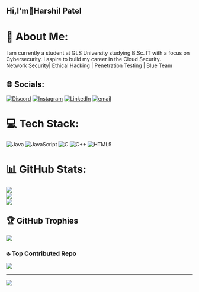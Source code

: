 ## Hi,I'm👋Harshil Patel

# 💫 About Me:
I am currently a student at GLS University studying B.Sc. IT with a focus on Cybersecurity. I aspire to build my career in the Cloud Security.<br>Network Security| Ethical Hacking | Penetration Testing | Blue Team


## 🌐 Socials:
[![Discord](https://img.shields.io/badge/Discord-%237289DA.svg?logo=discord&logoColor=white)](https://discord.gg/https://discord.gg/sA4kKyvc) [![Instagram](https://img.shields.io/badge/Instagram-%23E4405F.svg?logo=Instagram&logoColor=white)](https://instagram.com/https://www.instagram.com/harshil_patel666?igsh=ZHRmcDAyZXp2Nzdm&utm_source=qr) [![LinkedIn](https://img.shields.io/badge/LinkedIn-%230077B5.svg?logo=linkedin&logoColor=white)](https://linkedin.com/in/https://www.linkedin.com/in/harshil-patel-b5b801354?utm_source=share&utm_campaign=share_via&utm_content=profile&utm_medium=ios_app) [![email](https://img.shields.io/badge/Email-D14836?logo=gmail&logoColor=white)](mailto:harshilpatel1006@gmail.com) 

# 💻 Tech Stack:
![Java](https://img.shields.io/badge/java-%23ED8B00.svg?style=for-the-badge&logo=openjdk&logoColor=white) ![JavaScript](https://img.shields.io/badge/javascript-%23323330.svg?style=for-the-badge&logo=javascript&logoColor=%23F7DF1E) ![C](https://img.shields.io/badge/c-%2300599C.svg?style=for-the-badge&logo=c&logoColor=white) ![C++](https://img.shields.io/badge/c++-%2300599C.svg?style=for-the-badge&logo=c%2B%2B&logoColor=white) ![HTML5](https://img.shields.io/badge/html5-%23E34F26.svg?style=for-the-badge&logo=html5&logoColor=white)
# 📊 GitHub Stats:
![](https://github-readme-stats.vercel.app/api?username=Harshil404-slayer&theme=dark&hide_border=false&include_all_commits=false&count_private=false)<br/>
![](https://nirzak-streak-stats.vercel.app/?user=Harshil404-slayer&theme=dark&hide_border=false)<br/>
![](https://github-readme-stats.vercel.app/api/top-langs/?username=Harshil404-slayer&theme=dark&hide_border=false&include_all_commits=false&count_private=false&layout=compact)

## 🏆 GitHub Trophies
![](https://github-profile-trophy.vercel.app/?username=Harshil404-slayer&theme=onedark&no-frame=true&no-bg=false&margin-w=4)

### 🔝 Top Contributed Repo
![](https://github-contributor-stats.vercel.app/api?username=Harshil404-slayer&limit=5&theme=dark&combine_all_yearly_contributions=true)

---
[![](https://visitcount.itsvg.in/api?id=Harshil404-slayer&icon=5&color=0)](https://visitcount.itsvg.in)

<!-- Proudly created with GPRM ( https://gprm.itsvg.in ) -->
